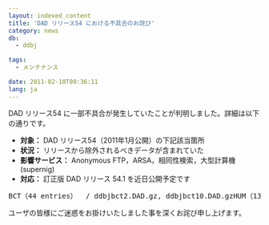 ```yaml
---
layout: indexed_content
title: 'DAD リリース54 における不具合のお詫び'
category: news
db:
  - ddbj

tags:
  - メンテナンス

date: 2011-02-10T09:36:11
lang: ja
---
```


<html>DAD リリース54 に一部不具合が発生していたことが判明しました。詳細は以下の通りです。

<ul>
    <li><b>対象：</b> DAD リリース54（2011年1月公開）の下記該当箇所</li>
    <li><b>状況：</b> リリースから除外されるべきデータが含まれていた</li>
    <li><b>影響サービス：</b> Anonymous FTP，ARSA，相同性検索，大型計算機(supernig)</li>
    <li><b>対応：</b> 訂正版 DAD リリース 54.1 を近日公開予定です</li>
</ul>
<pre>BCT（44 entries）  / ddbjbct2.DAD.gz, ddbjbct10.DAD.gzHUM（13 entries）  / ddbjhum.DAD.gz INV（9 entries）   / ddbjinv2.DAD.gz PLN（1 entry）     / ddbjpln2.DAD.gz SYN（1 entry）     / ddbjsyn.DAD.gzVRL（44 entries）  / ddbjvrl1.DAD.gzVRT（274 entries） / ddbjvrt.DAD.gz </code></pre>ユーザの皆様にご迷惑をお掛けいたしました事を深くお詫び申し上げます。
</html>
